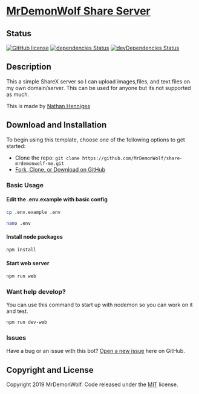# [MrDemonWolf Share Server](https://github.com/MrDemonWolf/share-mrdemonwolf-me)

## Status

[![GitHub license](https://img.shields.io/badge/license-MIT-blue.svg)](https://raw.githubusercontent.com/MrDemonWolf/share-mrdemonwolf-mer/master/LICENSE)
[![dependencies Status](https://david-dm.org/MrDemonWolf/share-mrdemonwolf-me/status.svg)](https://david-dm.org/MrDemonWolf/share-mrdemonwolf-me)
[![devDependencies Status](https://david-dm.org/MrDemonWolf/share-mrdemonwolf-me/dev-status.svg)](https://david-dm.org/MrDemonWolf/share-mrdemonwolf-me?type=dev)

## Description
This a simple ShareX server so I can upload images,files, and text files on my own domain/server.  This can be used for anyone but its not supported as much.

This is made by [Nathan Henniges](https://www.github.com/nathanhenniges)

## Download and Installation

To begin using this template, choose one of the following options to get started:
* Clone the repo: `git clone https://github.com/MrDemonWolf/share-mrdemonwolf-me.git`
* [Fork, Clone, or Download on GitHub](https://github.com/MrDemonWolf/share-mrdemonwolf-me)

### Basic Usage
#### Edit the .env.example with basic config
```sh
cp .env.example .env
```
```sh
nano .env
```
#### Install node packages
```sh
npm install
```

#### Start web server
```sh
npm run web
```

### Want help develop?
You can use this command to start up with nodemon so you can work on it and test.

```sh
npm run dev-web
```

### Issues
Have a bug or an issue with this bot? [Open a new issue](https://github.com/MrDemonWolf/share-mrdemonwolf-me/issues) here on GitHub.

## Copyright and License

Copyright 2019 MrDemonWolf. Code released under the [MIT](https://github.com/MrDemonWolf/share-mrdemonwolf-me/blob/master/LICENSE) license.
